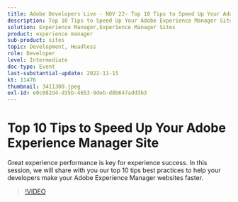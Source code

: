 ```yaml
---
title: Adobe Developers Live - NOV 22- Top 10 Tips to Speed Up Your Adobe Experience Manager Site
description: Top 10 Tips to Speed Up Your Adobe Experience Manager SiteGreat experience performance is key for experience success. In this session, we will share with you our top 10 tips best practices to help your developers make your Adobe Experience Manager websites faster.
solution: Experience Manager,Experience Manager Sites
product: experience manager
sub-product: sites
topic: Development, Headless
role: Developer
level: Intermediate
doc-type: Event
last-substantial-update: 2022-11-15
kt: 11476
thumbnail: 3411300.jpeg
exl-id: e0c082d4-d35b-4653-9deb-d8b647add3b3
---
```

# Top 10 Tips to Speed Up Your Adobe Experience Manager Site

Great experience performance is key for experience success. In this session, we will share with you our top 10 tips best practices to help your developers make your Adobe Experience Manager websites faster.

>[!VIDEO](https://video.tv.adobe.com/v/3411300/?quality=12&learn=on)
